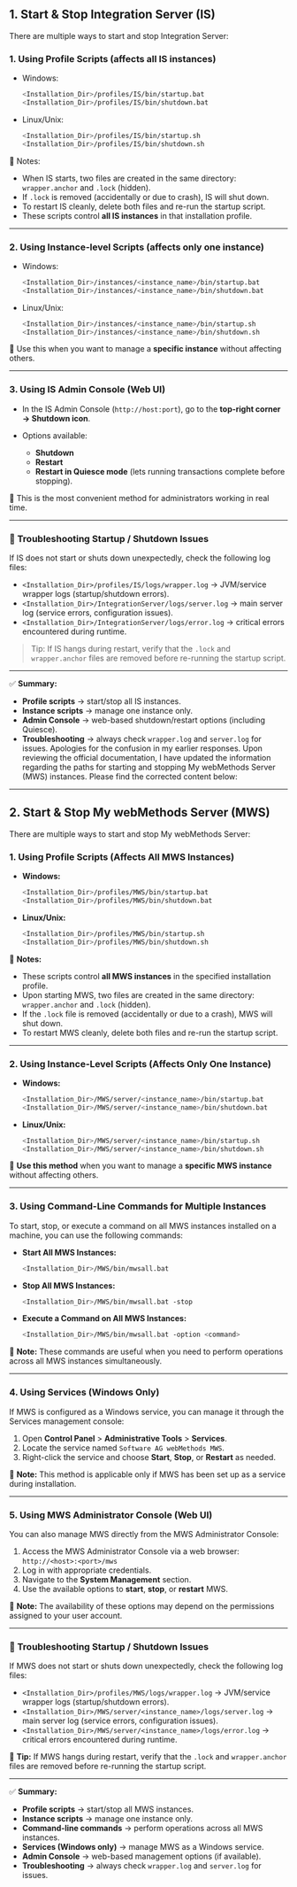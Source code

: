 ## 1. Start & Stop Integration Server (IS)

There are multiple ways to start and stop Integration Server:

### 1. **Using Profile Scripts (affects all IS instances)**

* Windows:

  ```bash
  <Installation_Dir>/profiles/IS/bin/startup.bat
  <Installation_Dir>/profiles/IS/bin/shutdown.bat
  ```
* Linux/Unix:

  ```bash
  <Installation_Dir>/profiles/IS/bin/startup.sh
  <Installation_Dir>/profiles/IS/bin/shutdown.sh
  ```

📌 Notes:

* When IS starts, two files are created in the same directory: `wrapper.anchor` and `.lock` (hidden).
* If `.lock` is removed (accidentally or due to crash), IS will shut down.
* To restart IS cleanly, delete both files and re-run the startup script.
* These scripts control **all IS instances** in that installation profile.

---

### 2. **Using Instance-level Scripts (affects only one instance)**

* Windows:

  ```bash
  <Installation_Dir>/instances/<instance_name>/bin/startup.bat
  <Installation_Dir>/instances/<instance_name>/bin/shutdown.bat
  ```
* Linux/Unix:

  ```bash
  <Installation_Dir>/instances/<instance_name>/bin/startup.sh
  <Installation_Dir>/instances/<instance_name>/bin/shutdown.sh
  ```

📌 Use this when you want to manage a **specific instance** without affecting others.

---

### 3. **Using IS Admin Console (Web UI)**

* In the IS Admin Console (`http://host:port`), go to the **top-right corner → Shutdown icon**.
* Options available:

  * **Shutdown**
  * **Restart**
  * **Restart in Quiesce mode** (lets running transactions complete before stopping).

📌 This is the most convenient method for administrators working in real time.

---

### 🔧 Troubleshooting Startup / Shutdown Issues

If IS does not start or shuts down unexpectedly, check the following log files:

* `<Installation_Dir>/profiles/IS/logs/wrapper.log` → JVM/service wrapper logs (startup/shutdown errors).
* `<Installation_Dir>/IntegrationServer/logs/server.log` → main server log (service errors, configuration issues).
* `<Installation_Dir>/IntegrationServer/logs/error.log` → critical errors encountered during runtime.

> Tip: If IS hangs during restart, verify that the `.lock` and `wrapper.anchor` files are removed before re-running the startup script.

---

✅ **Summary:**

* **Profile scripts** → start/stop all IS instances.
* **Instance scripts** → manage one instance only.
* **Admin Console** → web-based shutdown/restart options (including Quiesce).
* **Troubleshooting** → always check `wrapper.log` and `server.log` for issues.
Apologies for the confusion in my earlier responses. Upon reviewing the official documentation, I have updated the information regarding the paths for starting and stopping My webMethods Server (MWS) instances. Please find the corrected content below:

---

## 2. Start & Stop My webMethods Server (MWS)

There are multiple ways to start and stop My webMethods Server:

### 1. **Using Profile Scripts (Affects All MWS Instances)**

* **Windows:**

  ```bash
  <Installation_Dir>/profiles/MWS/bin/startup.bat
  <Installation_Dir>/profiles/MWS/bin/shutdown.bat
  ```
* **Linux/Unix:**

  ```bash
  <Installation_Dir>/profiles/MWS/bin/startup.sh
  <Installation_Dir>/profiles/MWS/bin/shutdown.sh
  ```

📌 **Notes:**

* These scripts control **all MWS instances** in the specified installation profile.
* Upon starting MWS, two files are created in the same directory: `wrapper.anchor` and `.lock` (hidden).
* If the `.lock` file is removed (accidentally or due to a crash), MWS will shut down.
* To restart MWS cleanly, delete both files and re-run the startup script.

---

### 2. **Using Instance-Level Scripts (Affects Only One Instance)**

* **Windows:**

  ```bash
  <Installation_Dir>/MWS/server/<instance_name>/bin/startup.bat
  <Installation_Dir>/MWS/server/<instance_name>/bin/shutdown.bat
  ```
* **Linux/Unix:**

  ```bash
  <Installation_Dir>/MWS/server/<instance_name>/bin/startup.sh
  <Installation_Dir>/MWS/server/<instance_name>/bin/shutdown.sh
  ```

📌 **Use this method** when you want to manage a **specific MWS instance** without affecting others.

---

### 3. **Using Command-Line Commands for Multiple Instances**

To start, stop, or execute a command on all MWS instances installed on a machine, you can use the following commands:

* **Start All MWS Instances:**

  ```bash
  <Installation_Dir>/MWS/bin/mwsall.bat
  ```
* **Stop All MWS Instances:**

  ```bash
  <Installation_Dir>/MWS/bin/mwsall.bat -stop
  ```
* **Execute a Command on All MWS Instances:**

  ```bash
  <Installation_Dir>/MWS/bin/mwsall.bat -option <command>
  ```

📌 **Note:** These commands are useful when you need to perform operations across all MWS instances simultaneously.

---

### 4. **Using Services (Windows Only)**

If MWS is configured as a Windows service, you can manage it through the Services management console:

1. Open **Control Panel** > **Administrative Tools** > **Services**.
2. Locate the service named `Software AG webMethods MWS`.
3. Right-click the service and choose **Start**, **Stop**, or **Restart** as needed.

📌 **Note:** This method is applicable only if MWS has been set up as a service during installation.

---

### 5. **Using MWS Administrator Console (Web UI)**

You can also manage MWS directly from the MWS Administrator Console:

1. Access the MWS Administrator Console via a web browser:
   `http://<host>:<port>/mws`
2. Log in with appropriate credentials.
3. Navigate to the **System Management** section.
4. Use the available options to **start**, **stop**, or **restart** MWS.

📌 **Note:** The availability of these options may depend on the permissions assigned to your user account.

---

### 🔧 Troubleshooting Startup / Shutdown Issues

If MWS does not start or shuts down unexpectedly, check the following log files:

* `<Installation_Dir>/profiles/MWS/logs/wrapper.log` → JVM/service wrapper logs (startup/shutdown errors).
* `<Installation_Dir>/MWS/server/<instance_name>/logs/server.log` → main server log (service errors, configuration issues).
* `<Installation_Dir>/MWS/server/<instance_name>/logs/error.log` → critical errors encountered during runtime.

📌 **Tip:** If MWS hangs during restart, verify that the `.lock` and `wrapper.anchor` files are removed before re-running the startup script.

---

✅ **Summary:**

* **Profile scripts** → start/stop all MWS instances.
* **Instance scripts** → manage one instance only.
* **Command-line commands** → perform operations across all MWS instances.
* **Services (Windows only)** → manage MWS as a Windows service.
* **Admin Console** → web-based management options (if available).
* **Troubleshooting** → always check `wrapper.log` and `server.log` for issues.


